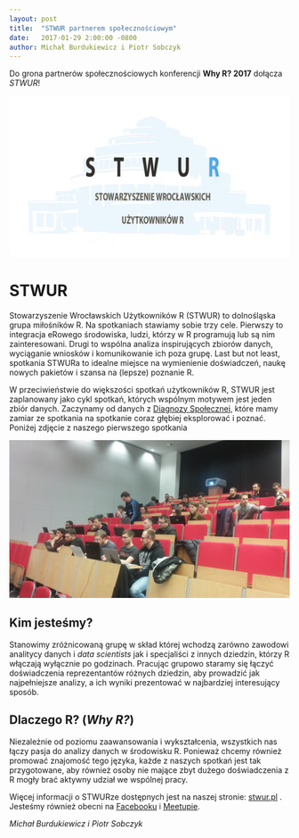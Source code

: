 ```yaml
---
layout: post
title:  "STWUR partnerem społecznościowym"
date:   2017-01-29 2:00:00 -0800
author: Michał Burdukiewicz i Piotr Sobczyk
---
```


Do grona partnerów społecznościowych konferencji **Why R? 2017** dołącza *STWUR*!

<img src="/img/stwur.png">


# STWUR

Stowarzyszenie Wrocławskich Użytkowników R (STWUR) to dolnośląska grupa miłośników R. Na spotkaniach stawiamy sobie trzy cele. Pierwszy to integracja eRowego środowiska, ludzi, którzy w R programują lub są nim zainteresowani. Drugi to wspólna analiza inspirujących zbiorów danych, wyciąganie wniosków i komunikowanie ich poza grupę. Last but not least, spotkania STWURa to idealne miejsce na wymienienie doświadczeń, naukę nowych pakietów i szansa na (lepsze) poznanie R. 

W przeciwieństwie do większości spotkań użytkowników R, STWUR jest zaplanowany jako cykl spotkań, których wspólnym motywem jest jeden zbiór danych. Zaczynamy od danych z [Diagnozy Społecznej](http://www.diagnoza.com/), które mamy zamiar ze spotkania na spotkanie coraz głębiej eksplorować i poznać. Poniżej zdjęcie z naszego pierwszego spotkania

<img src="/img/stwur.jpg">


## Kim jesteśmy?

Stanowimy zróżnicowaną grupę w skład której wchodzą zarówno zawodowi analitycy danych i *data scientists* jak i specjaliści z innych dziedzin, którzy R włączają wyłącznie po godzinach. Pracując grupowo staramy się łączyć doświadczenia reprezentantów różnych dziedzin, aby prowadzić jak najpełniejsze analizy, a ich wyniki prezentować w najbardziej interesujący sposób.

## Dlaczego R? (*Why R?*)

Niezależnie od poziomu zaawansowania i wykształcenia, wszystkich nas łączy pasja do analizy danych w środowisku R. Ponieważ chcemy również promować znajomość tego języka, każde z naszych spotkań jest tak przygotowane, aby również osoby nie mające zbyt dużego doświadczenia z R mogły brać aktywny udział we wspólnej pracy.

Więcej informacji o STWURze dostępnych jest na naszej stronie: [stwur.pl](www.stwur.pl) . 
Jesteśmy również obecni na [Facebooku](https://www.facebook.com/groups/stwur/) i [Meetupie](https://www.meetup.com/Wroclaw-R-Users-Group/).

*Michał Burdukiewicz i Piotr Sobczyk*


